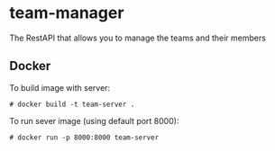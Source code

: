 # team-manager
The RestAPI that allows you to manage the teams and their members

## Docker

To build image with server:

```
# docker build -t team-server .
```

To run sever image (using default port 8000):

```
# docker run -p 8000:8000 team-server
```
